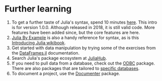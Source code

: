 # Further learning

1. To get a further taste of Julia's syntax, spend 10 minutes [here](https://learnxinyminutes.com/docs/julia/).
   This intro is for version 1.0.0. Although released in 2018, it is still valid code.
   More features have been added since, but the core features are here.
2. [Julia By Example](https://juliabyexample.helpmanual.io/) is also a handy reference for syntax, as is this [Introducing Julia wikibook](https://en.wikibooks.org/wiki/Introducing_Julia).
3. Get started with data manipulation by trying some of the exercises from the [DataFrames.jl](https://dataframes.juliadata.org/stable/) documentation.
4. Search Julia's package ecosystem at [JuliaHub](https://juliahub.com/ui/Home).
5. If you need to pull data from a database, check out the [ODBC](https://odbc.juliadatabases.org/stable/) package. There are also packages that are tailored to [specific databases](https://juliadatabases.org/).
6. To document a project, use the [Documenter](https://juliadocs.github.io/Documenter.jl/stable/) package.